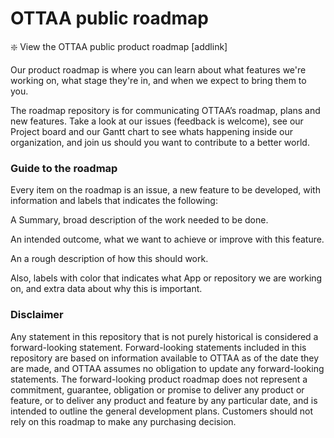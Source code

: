 # OTTAA public roadmap
❇️ View the OTTAA public product roadmap [addlink]

Our product roadmap is where you can learn about what features we're working on, what stage they're in, and when we expect to bring them to you. 

The roadmap repository is for communicating OTTAA’s roadmap, plans and new features. Take a look at our issues (feedback is welcome), see our Project board and our Gantt chart to see whats happening inside our organization, and join us should you want to contribute to a better world. 

### Guide to the roadmap
Every item on the roadmap is an issue, a new feature to be developed, with information and labels that indicates the following:

A Summary, broad description of the work needed to be done.

An intended outcome, what we want to achieve or improve with this feature.

An a rough description of how this should work.

Also, labels with color that indicates what App or repository we are working on, and extra data about why this is important. 


### Disclaimer
Any statement in this repository that is not purely historical is considered a forward-looking statement. Forward-looking statements included in this repository are based on information available to OTTAA as of the date they are made, and OTTAA assumes no obligation to update any forward-looking statements. The forward-looking product roadmap does not represent a commitment, guarantee, obligation or promise to deliver any product or feature, or to deliver any product and feature by any particular date, and is intended to outline the general development plans. Customers should not rely on this roadmap to make any purchasing decision.
